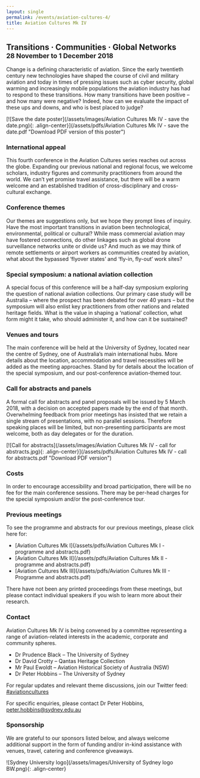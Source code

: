 ```yaml
---
layout: single
permalink: /events/aviation-cultures-4/
title: Aviation Cultures Mk IV
---
```


## Transitions &middot; Communities &middot; Global Networks<br> <small>28 November to 1 December 2018</small>

Change is a defining characteristic of aviation. Since the early twentieth century new technologies have shaped the course of civil and military aviation and today in times of pressing issues such as cyber security, global warming and increasingly mobile populations the aviation industry has had to respond to these transitions. How many transitions have been positive – and how many were negative? Indeed, how can we evaluate the impact of these ups and downs, and who is best placed to judge?

[![Save the date poster](/assets/images/Aviation Cultures Mk IV - save the date.png){: .align-center}](/assets/pdfs/Aviation Cultures Mk IV - save the date.pdf "Download PDF version of this poster")

### International appeal

This fourth conference in the Aviation Cultures series reaches out across the globe. Expanding our previous national and regional focus, we welcome scholars, industry figures and community practitioners from around the world. We can’t yet promise travel assistance, but there will be a warm welcome and an established tradition of cross-disciplinary and cross-cultural exchange.

### Conference themes

Our themes are suggestions only, but we hope they prompt lines of inquiry. Have the most important transitions in aviation been technological, environmental, political or cultural? While mass commercial aviation may have fostered connections, do other linkages such as global drone surveillance networks unite or divide us? And much as we may think of remote settlements or airport workers as communities created by aviation, what about the bypassed ‘flyover states’ and ‘fly-in, fly-out’ work sites?  

### Special symposium: a national aviation collection

A special focus of this conference will be a half-day symposium exploring the question of national aviation collections. Our primary case study will be Australia – where the prospect has been debated for over 40 years – but the symposium will also enlist key practitioners from other nations and related heritage fields. What is the value in shaping a ‘national’ collection, what form might it take, who should administer it, and how can it be sustained?

### Venues and tours

The main conference will be held at the University of Sydney, located near the centre of Sydney, one of Australia’s main international hubs. More details about the location, accommodation and travel necessities will be added as the meeting approaches. Stand by for details about the location of the special symposium, and our post-conference aviation-themed tour.

### Call for abstracts and panels

A formal call for abstracts and panel proposals will be issued by 5 March 2018, with a decision on accepted papers made by the end of that month. Overwhelming feedback from prior meetings has insisted that we retain a single stream of presentations, with no parallel sessions. Therefore speaking places will be limited, but non-presenting participants are most welcome, both as day delegates or for the duration.

[![Call for abstracts](/assets/images/Aviation Cultures Mk IV - call for abstracts.jpg){: .align-center}](/assets/pdfs/Aviation Cultures Mk IV - call for abstracts.pdf "Download PDF version")

### Costs

In order to encourage accessibility and broad participation, there will be no fee for the main conference sessions. There may be per-head charges for the special symposium and/or the post-conference tour.

### Previous meetings

To see the programme and abstracts for our previous meetings, please click here for:

* [Aviation Cultures Mk I](/assets/pdfs/Aviation Cultures Mk I - programme and abstracts.pdf)
* [Aviation Cultures Mk II](/assets/pdfs/Aviation Cultures Mk II - programme and abstracts.pdf)
* [Aviation Cultures Mk III](/assets/pdfs/Aviation Cultures Mk III - Programme and abstracts.pdf)

There have not been any printed proceedings from these meetings, but please contact individual speakers if you wish to learn more about their research.

### Contact
Aviation Cultures Mk IV is being convened by a committee representing a range of aviation-related interests in the academic, corporate and community spheres.

* Dr Prudence Black – The University of Sydney
* Dr David Crotty – Qantas Heritage Collection
* Mr Paul Ewoldt – Aviation Historical Society of Australia (NSW)
* Dr Peter Hobbins – The University of Sydney

For regular updates and relevant theme discussions, join our Twitter feed: [#aviationcultures](https://twitter.com/hashtag/aviationcultures?src=hash)

For specific enquiries, please contact Dr Peter Hobbins, peter.hobbins@sydney.edu.au

### Sponsorship
We are grateful to our sponsors listed below, and always welcome additional support in the form of funding and/or in-kind assistance with venues, travel, catering and conference giveaways.

![Sydney University logo](/assets/images/University of Sydney logo BW.png){: .align-center}
